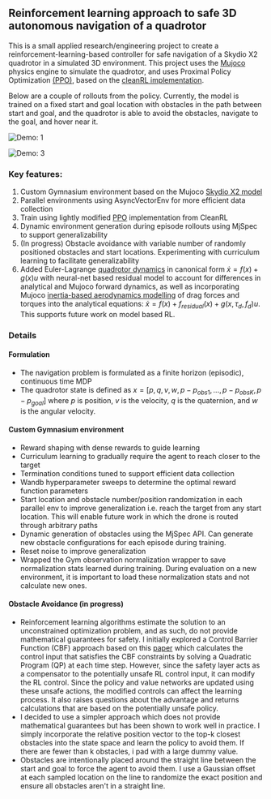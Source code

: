 ## Reinforcement learning approach to safe 3D autonomous navigation of a quadrotor

This is a small applied research/engineering project to create a reinforcement-learning-based controller for safe navigation of a Skydio X2 quadrotor in a simulated 3D environment. This project uses the [Mujoco](https://mujoco.org/) physics engine to simulate the quadrotor, and uses Proximal Policy Optimization [(PPO)](https://arxiv.org/pdf/1707.06347), based on the [cleanRL implementation](https://github.com/vwxyzjn/cleanrl).

Below are a couple of rollouts from the policy. Currently, the model is trained on a fixed start and goal location with obstacles in the path between start and goal, and the quadrotor is able to avoid the obstacles, navigate to the goal, and hover near it. 

![Demo: 1](demo-videos/rl-video-episode-1600-300x300.gif)
<!-- ![Demo: 2](demo-videos/rl-video-episode-5200-300x300-20sec.gif) -->
![Demo: 3](demo-videos/rl-video-episode-2400-300x300.gif)

### Key features:
1. Custom Gymnasium environment based on the Mujoco [Skydio X2 model](https://github.com/google-deepmind/mujoco_menagerie/tree/main/skydio_x2)
2. Parallel environments using AsyncVectorEnv for more efficient data collection
3. Train using lightly modified [PPO](https://github.com/vwxyzjn/cleanrl) implementation from CleanRL
4. Dynamic environment generation during episode rollouts using MjSpec to support generalizability
6. (In progress) Obstacle avoidance with variable number of randomly positioned obstacles and start locations. Experimenting with curriculum learning to facilitate generalizability
8. Added Euler-Lagrange [quadrotor dynamics](https://vnav.mit.edu/material/06-Control1-notes.pdf) in canonical form $\dot x = f(x) + g(x)u$ with neural-net based residual model to account for differences in analytical and Mujoco forward dynamics, as well as incorporating Mujoco [inertia-based aerodynamics modelling](https://mujoco.readthedocs.io/en/latest/computation/fluid.html#flinertia) of drag forces and torques into the analytical equations: $\dot x = f(x) + f_{residual}(x) + g(x, \tau_{d}, f_d)u$. This supports future work on model based RL.


### Details
#### Formulation
- The navigation problem is formulated as a finite horizon (episodic), continuous time MDP
- The quadrotor state is defined as $x = [p, q, v, w, p-p_{obs1}, ..., p-p_{obsK}, p-p_{goal}]$ where $p$ is position, $v$ is the velocity, $q$ is the quaternion, and $w$ is the angular velocity.

#### Custom Gymnasium environment
- Reward shaping with dense rewards to guide learning
- Curriculum learning to gradually require the agent to reach closer to the target
- Termination conditions tuned to support efficient data collection
- Wandb hyperparameter sweeps to determine the optimal reward function parameters
- Start location and obstacle number/position randomization in each parallel env to improve generalization i.e. reach the target from any start location. This will enable future work in which the drone is routed through arbitrary paths
- Dynamic generation of obstacles using the MjSpec API. Can generate new obstacle configurations for each episode during training.
- Reset noise to improve generalization
- Wrapped the Gym observation normalization wrapper to save normalization stats learned during training. During evaluation on a new environment, it is important to load these normalization stats and not calculate new ones.

#### Obstacle Avoidance (in progress)
- Reinforcement learning algorithms estimate the solution to an unconstrained optimization problem, and as such, do not provide mathematical guarantees for safety. 
I initially explored a Control Barrier Function (CBF) approach based on this [paper](https://arxiv.org/pdf/2110.05415) which calculates the control input that satisfies the CBF constraints by solving a Quadratic Program (QP) at each time step. However, since the safety layer acts as a compensator to the potentially unsafe RL control input, it can modify the RL control. Since the policy and value networks are updated using these unsafe actions, the modified controls can affect the learning process. It also raises questions about the advantage and returns calculations that are based on the potentially unsafe policy.
- I decided to use a simpler approach which does not provide mathematical guarantees but has been shown to work well in practice. I simply incorporate the relative position vector to the top-k closest obstacles into the state space and learn the policy to avoid them. If there are fewer than k obstacles, i pad with a large dummy value.
- Obstacles are intentionally placed around the straight line between the start and goal to force the agent to avoid them. I use a Gaussian offset at each sampled location on the line to randomize the exact position and ensure all obstacles aren't in a straight line.
